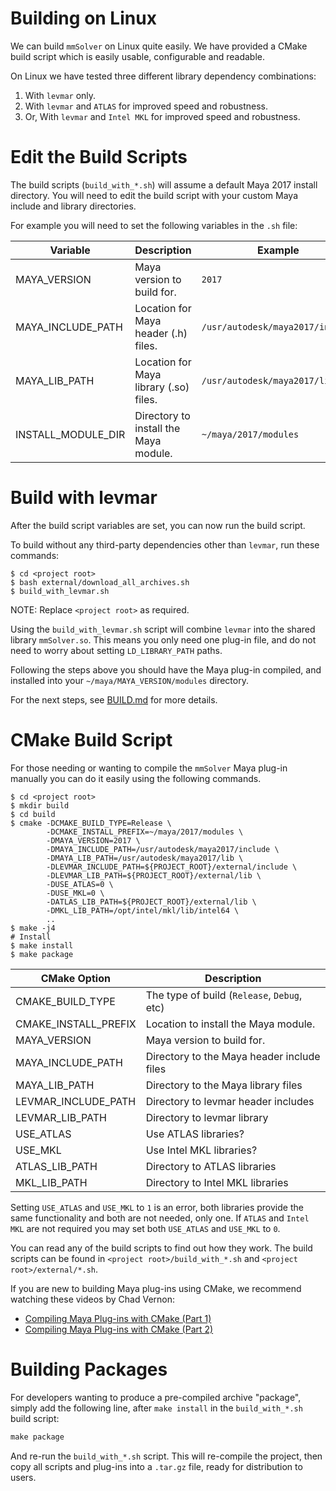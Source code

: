 # Building on Linux

We can build `mmSolver` on Linux quite easily. We have provided a
CMake build script which is easily usable, configurable and readable.

On Linux we have tested three different library dependency combinations:
1. With `levmar` only.
2. With `levmar` and `ATLAS` for improved speed and robustness.
3. Or, With `levmar` and `Intel MKL` for improved speed and robustness.

# Edit the Build Scripts

The build scripts (`build_with_*.sh`) will assume a default Maya 2017
install directory. You will need to edit the build script with your
custom Maya include and library directories.

For example you will need to set the following variables in the `.sh`
file:

| Variable           | Description                            | Example                          |
| ------------       | -----------                            | -----------                      |
| MAYA_VERSION       | Maya version to build for.             | `2017`                           |
| MAYA_INCLUDE_PATH  | Location for Maya header (.h) files.   | `/usr/autodesk/maya2017/include` |
| MAYA_LIB_PATH      | Location for Maya library (.so) files. | `/usr/autodesk/maya2017/lib`     |
| INSTALL_MODULE_DIR | Directory to install the Maya module.  | `~/maya/2017/modules`            |

# Build with levmar

After the build script variables are set, you can now run the build
script.

To build without any third-party dependencies other than `levmar`, run
these commands:
```commandline
$ cd <project root>
$ bash external/download_all_archives.sh
$ build_with_levmar.sh
```

NOTE: Replace ``<project root>`` as required.

Using the `build_with_levmar.sh` script will combine `levmar`
into the shared library `mmSolver.so`. This means you only need one
plug-in file, and do not need to worry about setting
`LD_LIBRARY_PATH` paths.

Following the steps above you should have the Maya plug-in compiled,
and installed into your
`~/maya/MAYA_VERSION/modules` directory.

For the next steps, see
[BUILD.md]([[https://github.com/david-cattermole/mayaMatchMoveSolver/blob/master/BUILD.md]])
 for more details.

# CMake Build Script

For those needing or wanting to compile the ``mmSolver`` Maya plug-in
manually you can do it easily using the following commands.

```commandline
$ cd <project root>
$ mkdir build
$ cd build
$ cmake -DCMAKE_BUILD_TYPE=Release \
        -DCMAKE_INSTALL_PREFIX=~/maya/2017/modules \
        -DMAYA_VERSION=2017 \
        -DMAYA_INCLUDE_PATH=/usr/autodesk/maya2017/include \
        -DMAYA_LIB_PATH=/usr/autodesk/maya2017/lib \
        -DLEVMAR_INCLUDE_PATH=${PROJECT_ROOT}/external/include \
        -DLEVMAR_LIB_PATH=${PROJECT_ROOT}/external/lib \
        -DUSE_ATLAS=0 \
        -DUSE_MKL=0 \
        -DATLAS_LIB_PATH=${PROJECT_ROOT}/external/lib \
        -DMKL_LIB_PATH=/opt/intel/mkl/lib/intel64 \
        ..
$ make -j4
# Install 
$ make install
$ make package
```

| CMake Option         | Description                                 |
| -------------------- | ------------------------------------------- |
| CMAKE_BUILD_TYPE     | The type of build (`Release`, `Debug`, etc) |
| CMAKE_INSTALL_PREFIX | Location to install the Maya module.        |
| MAYA_VERSION         | Maya version to build for.                  |
| MAYA_INCLUDE_PATH    | Directory to the Maya header include files  |
| MAYA_LIB_PATH        | Directory to the Maya library files         |
| LEVMAR_INCLUDE_PATH  | Directory to levmar header includes         |
| LEVMAR_LIB_PATH      | Directory to levmar library                 |
| USE_ATLAS            | Use ATLAS libraries?                        |
| USE_MKL              | Use Intel MKL libraries?                    |
| ATLAS_LIB_PATH       | Directory to ATLAS libraries                |
| MKL_LIB_PATH         | Directory to Intel MKL libraries            |

Setting ``USE_ATLAS`` and ``USE_MKL`` to ``1`` is an error, both
libraries provide the same functionality and both are not needed,
only one. If `ATLAS` and `Intel MKL` are not required you may set both
``USE_ATLAS`` and ``USE_MKL`` to ``0``.

You can read any of the build scripts to find out how they work.
The build scripts can be found in `<project root>/build_with_*.sh`
and `<project root>/external/*.sh`.

If you are new to building Maya plug-ins using CMake, we recommend 
watching these videos by Chad Vernon:

* [Compiling Maya Plug-ins with CMake (Part 1)](https://www.youtube.com/watch?v=2mUOt_F2ywo)
* [Compiling Maya Plug-ins with CMake (Part 2)](https://www.youtube.com/watch?v=C56N5KgDaTg)

# Building Packages

For developers wanting to produce a pre-compiled archive "package",
simply add the following line, after `make install` in the
`build_with_*.sh` build script:

```cmd
make package
```

And re-run the `build_with_*.sh` script. This will re-compile the
project, then copy all scripts and plug-ins into a `.tar.gz` file,
ready for distribution to users.
